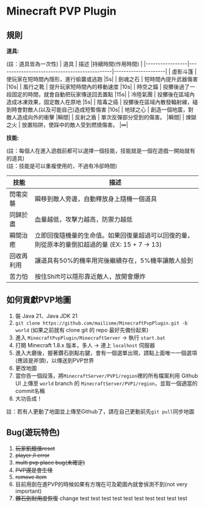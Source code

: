  # Minecraft PVP Plugin

## 規則
**道具:**

(註：道具皆為一次性)
| 道具           | 描述                                           |持續時間(作用時間)    |
|-----------------|----------------------------------------------|---------------------|
| 虛影斗篷         | 使玩家在短時間內隱形，進行偷襲或逃跑                               |5s|
| 劍魂之石         | 短時間內提升武器傷害                                             |10s|
| 風行之靴         | 提升玩家短時間內的移動速度                                       |10s|
| 時空之錨         | 投擲後過了一段固定的時間，就會自動把玩家傳送回丟置點                |15s|
| 冷陸氣團         | 投擲後在區域內造成冰凍效果，固定敵人在原地                          |5s|
| 陰毒之癌         | 投擲後在區域內散發輻射線，碰到時會對敵人(以及可能自己)造成短暫傷害   |10s|
| 地球之心         | 創造一個地震，對敵人造成向外的衝擊                               |瞬間|
| 反射之盾         | 單次反彈部分受到的傷害。                                        |瞬間|
| 煉獄之火         | 放置陷阱，使踩中的敵人受到燃燒傷害。                                |∞|

**技能:**

(註：每個人在進入遊戲前都可以選擇一個技能，技能就是一個在遊戲一開始就有的道具)  
(註：技能是可以重複使用的，不過有冷卻時間)

| 技能           | 描述                                                                                       |
|----------------|-------------------------------------------------------------------------------------------|
| 閃電突襲          | 瞬移到敵人旁邊，自動釋放身上隨機一個道具                                                   |
| 同歸於盡          | 血量越低，攻擊力越高，防禦力越低                                                           |
| 瞬間治癒          | 立即回復隨機量的生命值。如果回復量超過可以回復的量，則從原本的量倒扣超過的量 (EX: 15 + 7 -> 13)|
| 回收再利用        | 讓道具有50%的機率用完後繼續存在，5%機率讓敵人撿到                                            |
| 苦力怕             |按住Shift可以隱形靠近敵人，放開會爆炸                                                         |


## 如何貢獻PVP地圖

1. 裝 Java 21、Java JDK 21
2. `git clone https://github.com/mailisme/MinecraftPvpPlugin.git -b world` (如果之前就有 clone git 的 repo 最好先備份起來)
3. 進入 `MinecraftPvpPlugin/MinecraftServer` -> 執行 `start.bat`
4. 打開 Minecraft 1.8.x 版本，多人 -> 連上 `localhost` 伺服器
5. 進入大廳後，握著鑽石劍點右鍵，會有一個選單出現，請點上面唯一一個選項(應該是斧頭)，以傳送到PVP世界
6. 更改地圖
7. 當你告一個段落，將`MinecraftServer/PVP1/region`裡的所有檔案利用 Github UI 上傳至 `world` branch 的 `MinecraftServer/PVP1/region`，並取一個適當的commit名稱
8. 大功告成！
     
註：若有人更動了地圖並上傳至Github了，請在自己更動前先`git pull`同步地圖

## Bug(遊玩特色)
1. ~~玩家飢餓值reset~~
2. ~~player /l error~~
3. ~~multi pvp place bug(未確定)~~
4. ~~PVP還是會生怪~~
5. ~~remove item~~
6. 目前用劍在進PVP的時候如果有方塊在可及範圍內就會偵測不到(not very important)
7. ~~鑽石劍耐用度恢復~~
change test test test test test test test test test test
